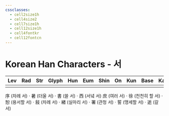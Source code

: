 ```yaml
---
cssclasses:
  - cell2size1h
  - cell4size2
  - cell7size1h
  - cell12size1h
  - cell4fontkr
  - cell12fontcn
---
```


# Korean Han Characters - 서

| Lev | Rad | Str | Glyph | Hun | Eum | Shin | On  | Kun | Base | Kana | Simp | Man | Can | Viet |
| :-: | :-: | :-: | :---: | :-: | :-: | :--: | :-: | :-: | :--: | :--: | :--: | :-: | :-: | :--: |
|     |     |     |       |     |     |      |     |     |      |      |      |     |     |
序 (차례 서) · 暑 (더울 서) · 書 (쓸 서) · 西 (서녘 서)
庶 (여러 서) · 徐 (천천히 할 서) · 恕 (용서할 서) · 敍 (차례 서) · 緖 (실마리 서) · 署 (관청 서) · 誓 (맹세할 서) · 逝 (갈 서)